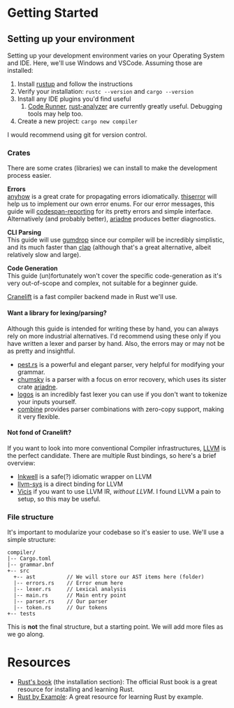 # Getting Started
## Setting up your environment
Setting up your development environment varies on your Operating System and IDE. Here, we'll use Windows and VSCode. Assuming those are installed:

1. Install [rustup](https://rustup.rs/) and follow the instructions
2. Verify your installation: `rustc --version` and `cargo --version`
3. Install any IDE plugins you'd find useful
	1. [Code Runner](https://marketplace.visualstudio.com/items?itemName=formulahendry.code-runner), [rust-analyzer](https://marketplace.visualstudio.com/items?itemName=rust-lang.rust-analyzer) are currently greatly useful. Debugging tools may help too.
4. Create a new project: `cargo new compiler`

I would recommend using git for version control.
### Crates
There are some crates (libraries) we can install to make the development process easier.

**Errors**  
[anyhow](https://crates.io/crates/anyhow) is a great crate for propagating errors idiomatically.
[thiserror](https://crates.io/crates/thiserror) will help us to implement our own error enums.
For our error messages, this guide will [codespan-reporting](https://crates.io/crates/codespan_reporting) for its pretty errors and simple interface. Alternatively (and probably better), [ariadne](https://crates.io/crates/ariadne) produces better diagnostics.

**CLI Parsing**  
This guide will use [gumdrop](https://crates.io/crates/gumdrop) since our compiler will be incredibly simplistic, and its much faster than [clap](https://crates.io/crates/clap) (although that's a great alternative, albeit relatively slow and large).

**Code Generation**  
This guide (un)fortunately won't cover the specific code-generation as it's very out-of-scope and complex, not suitable for a beginner guide.

[Cranelift](https://cranelift.dev/) is a fast compiler backend made in Rust we'll use.
#### Want a library for lexing/parsing?
Although this guide is intended for writing these by hand, you can always rely on more industrial alternatives. I'd recommend using these only if you have written a lexer and parser by hand. Also, the errors may or may not be as pretty and insightful.

- [pest.rs](https://pest.rs/) is a powerful and elegant parser, very helpful for modifying your grammar.
- [chumsky](https://crates.io/crates/chumsky) is a parser with a focus on error recovery, which uses its sister crate [ariadne](https://crates.io/crates/ariadne).
- [logos](https://crates.io/crates/logos) is an incredibly fast lexer you can use if you don't want to tokenize your inputs yourself.
- [combine](https://crates.io/crates/combine) provides parser combinations with zero-copy support, making it very flexible.
#### Not fond of Cranelift?
If you want to look into more conventional Compiler infrastructures, [LLVM](https://llvm.org/) is the perfect candidate. There are multiple Rust bindings, so here's a brief overview:

- [Inkwell](https://crates.io/crates/inkwell) is a safe(?) idiomatic wrapper on LLVM
- [llvm-sys](https://crates.io/crates/llvm-sys) is a direct binding for LLVM
- [Vicis](https://github.com/maekawatoshiki/vicis) if you want to use LLVM IR, *without LLVM*. I found LLVM a pain to setup, so this may be useful.
### File structure
It's important to modularize your codebase so it's easier to use. We'll use a simple structure:

```
compiler/
|-- Cargo.toml
|-- grammar.bnf
+-- src
  +-- ast          // We will store our AST items here (folder)
  |-- errors.rs    // Error enum here
  |-- lexer.rs     // Lexical analysis
  |-- main.rs      // Main entry point
  |-- parser.rs    // Our parser
  |-- token.rs     // Our tokens
+-- tests
```

<div class="warning">

This is **not** the final structure, but a starting point. We will add more files as we go along.

</div>

# Resources
- [Rust's book](https://doc.rust-lang.org/book/ch01-01-installation.html) (the installation section): The official Rust book is a great resource for installing and learning Rust.
- [Rust by Example](https://doc.rust-lang.org/rust-by-example/): A great resource for learning Rust by example.